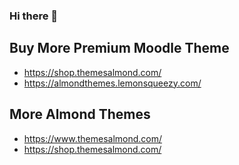 ### Hi there 👋

## Buy More Premium Moodle Theme
- https://shop.themesalmond.com/
- https://almondthemes.lemonsqueezy.com/

## More Almond Themes
- https://www.themesalmond.com/
- https://shop.themesalmond.com/




